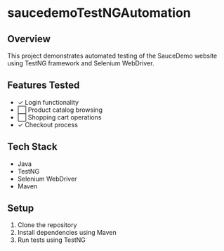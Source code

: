 # saucedemoTestNGAutomation
## Overview
This project demonstrates automated testing of the SauceDemo website using TestNG framework and Selenium WebDriver.

## Features Tested
- ✓ Login functionality
- ⬜ Product catalog browsing
- ⬜ Shopping cart operations
- ✓ Checkout process

## Tech Stack
- Java
- TestNG
- Selenium WebDriver
- Maven

## Setup
1. Clone the repository
2. Install dependencies using Maven
3. Run tests using TestNG